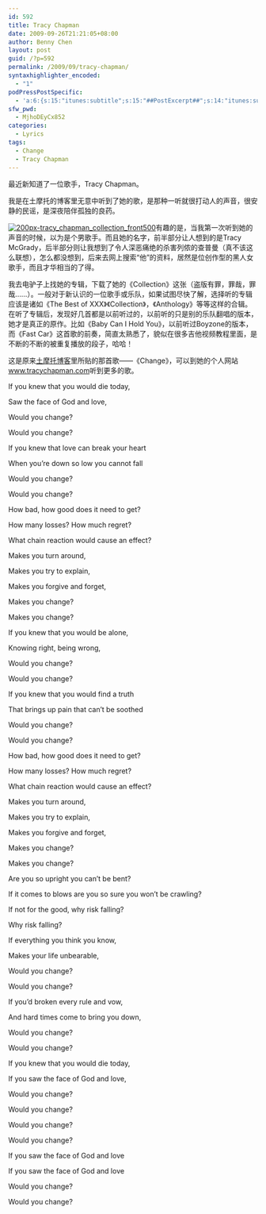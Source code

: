 ```yaml
---
id: 592
title: Tracy Chapman
date: 2009-09-26T21:21:05+08:00
author: Benny Chen
layout: post
guid: /?p=592
permalink: /2009/09/tracy-chapman/
syntaxhighlighter_encoded:
  - "1"
podPressPostSpecific:
  - 'a:6:{s:15:"itunes:subtitle";s:15:"##PostExcerpt##";s:14:"itunes:summary";s:15:"##PostExcerpt##";s:15:"itunes:keywords";s:17:"##WordPressCats##";s:13:"itunes:author";s:10:"##Global##";s:15:"itunes:explicit";s:2:"No";s:12:"itunes:block";s:2:"No";}'
sfw_pwd:
  - MjhoDEyCx852
categories:
  - Lyrics
tags:
  - Change
  - Tracy Chapman
---
```

最近新知道了一位歌手，Tracy Chapman。

我是在土摩托的博客里无意中听到了她的歌，是那种一听就很打动人的声音，很安静的民谣，是深夜陪伴孤独的良药。

<a href="/wp-content/uploads/2009/09/200px-tracy_chapman_collection_front500.jpg" class="highslide-image" onclick="return hs.expand(this);"><img class="size-full wp-image-596 alignright" title="200px-tracy_chapman_collection_front500" src="/wp-content/uploads/2009/09/200px-tracy_chapman_collection_front500.jpg" alt="200px-tracy_chapman_collection_front500" width="200" height="200" srcset="/wp-content/uploads/2009/09/200px-tracy_chapman_collection_front500.jpg 200w, /wp-content/uploads/2009/09/200px-tracy_chapman_collection_front500-150x150.jpg 150w" sizes="(max-width: 200px) 100vw, 200px" /></a>有趣的是，当我第一次听到她的声音的时候，以为是个男歌手。而且她的名字，前半部分让人想到的是Tracy McGrady，后半部分则让我想到了令人深恶痛绝的杀害列侬的查普曼（真不该这么联想），怎么都没想到，后来去网上搜索“他”的资料，居然是位创作型的黑人女歌手，而且才华相当的了得。

我去电驴子上找她的专辑，下载了她的《Collection》这张（盗版有罪，罪哉，罪哉&#8230;&#8230;）。一般对于新认识的一位歌手或乐队，如果试图尽快了解，选择听的专辑应该是诸如《The Best of XXX》《Collection》，《Anthology》等等这样的合辑。在听了专辑后，发现好几首都是以前听过的，以前听的只是别的乐队翻唱的版本，她才是真正的原作。比如《Baby Can I Hold You》，以前听过Boyzone的版本，而《Fast Car》这首歌的前奏，简直太熟悉了，貌似在很多吉他视频教程里面，是不断的不断的被重复播放的段子，哈哈！

这是原来<a href="http://immusoul.com/index.php/archives/1190.html" target="_blank">土摩托博客</a>里所贴的那首歌——《Change》，可以到她的个人网站 <a href="http://www.tracychapman.com" target="_blank">www.tracychapman.com</a>听到更多的歌。



If you knew that you would die today,
  
Saw the face of God and love,
  
Would you change?
  
Would you change?

If you knew that love can break your heart
  
When you’re down so low you cannot fall
  
Would you change?
  
Would you change?

How bad, how good does it need to get?
  
How many losses? How much regret?
  
What chain reaction would cause an effect?
  
Makes you turn around,
  
Makes you try to explain,
  
Makes you forgive and forget,
  
Makes you change?
  
Makes you change?

If you knew that you would be alone,
  
Knowing right, being wrong,
  
Would you change?
  
Would you change?

If you knew that you would find a truth
  
That brings up pain that can’t be soothed
  
Would you change?
  
Would you change?

How bad, how good does it need to get?
  
How many losses? How much regret?
  
What chain reaction would cause an effect?
  
Makes you turn around,
  
Makes you try to explain,
  
Makes you forgive and forget,
  
Makes you change?
  
Makes you change?

Are you so upright you can’t be bent?
  
If it comes to blows are you so sure you won’t be crawling?
  
If not for the good, why risk falling?
  
Why risk falling?

If everything you think you know,
  
Makes your life unbearable,
  
Would you change?
  
Would you change?

If you’d broken every rule and vow,
  
And hard times come to bring you down,
  
Would you change?
  
Would you change?

If you knew that you would die today,
  
If you saw the face of God and love,
  
Would you change?
  
Would you change?
  
Would you change?
  
Would you change?

If you saw the face of God and love
  
If you saw the face of God and love
  
Would you change?
  
Would you change?